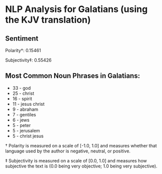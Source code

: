 # NLP Analysis for Galatians (using the KJV translation)

## Sentiment

Polarity†: 0.15461

Subjectivity‡: 0.55426

## Most Common Noun Phrases in Galatians:

 * 33	-  god
 * 25	-  christ
 * 16	-  spirit
 * 11	-  jesus christ
 * 9	-  abraham
 * 7	-  gentiles
 * 6	-  jews
 * 5	-  peter
 * 5	-  jerusalem
 * 5	-  christ jesus


† Polarity is measured on a scale of [-1.0, 1.0] and measures whether that language used by the author is negative, neutral, or positive.

‡ Subjectivity is measured on a scale of [0.0, 1.0] and measures how subjective the text is (0.0 being very objective; 1.0 being very subjective).